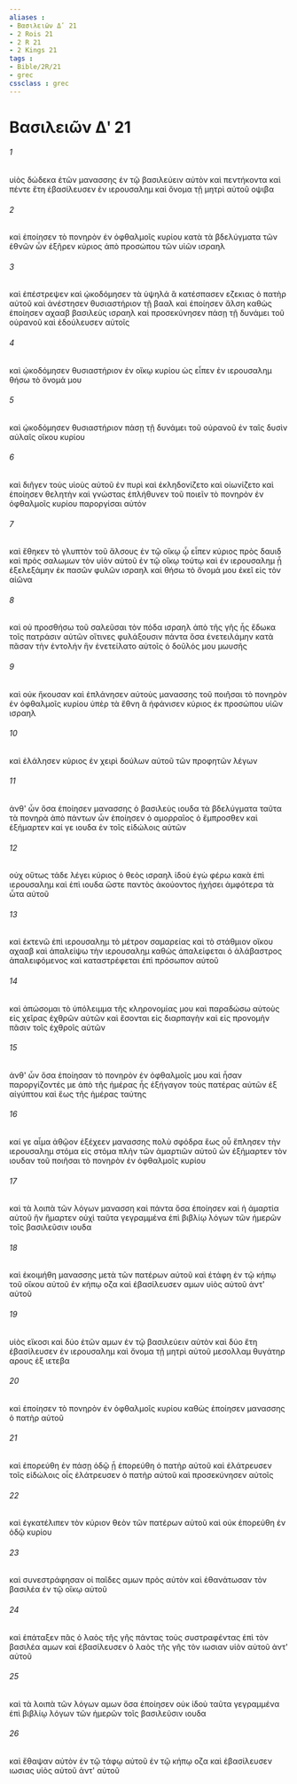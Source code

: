 ```yaml
---
aliases : 
- Βασιλειῶν Δʹ 21
- 2 Rois 21
- 2 R 21
- 2 Kings 21
tags : 
- Bible/2R/21
- grec
cssclass : grec
---
```


# Βασιλειῶν Δʹ 21

###### 1
υἱὸς δώδεκα ἐτῶν μανασσης ἐν τῷ βασιλεύειν αὐτὸν καὶ πεντήκοντα καὶ πέντε ἔτη ἐβασίλευσεν ἐν ιερουσαλημ καὶ ὄνομα τῇ μητρὶ αὐτοῦ οψιβα
###### 2
καὶ ἐποίησεν τὸ πονηρὸν ἐν ὀφθαλμοῖς κυρίου κατὰ τὰ βδελύγματα τῶν ἐθνῶν ὧν ἐξῆρεν κύριος ἀπὸ προσώπου τῶν υἱῶν ισραηλ
###### 3
καὶ ἐπέστρεψεν καὶ ᾠκοδόμησεν τὰ ὑψηλά ἃ κατέσπασεν εζεκιας ὁ πατὴρ αὐτοῦ καὶ ἀνέστησεν θυσιαστήριον τῇ βααλ καὶ ἐποίησεν ἄλση καθὼς ἐποίησεν αχααβ βασιλεὺς ισραηλ καὶ προσεκύνησεν πάσῃ τῇ δυνάμει τοῦ οὐρανοῦ καὶ ἐδούλευσεν αὐτοῖς
###### 4
καὶ ᾠκοδόμησεν θυσιαστήριον ἐν οἴκῳ κυρίου ὡς εἶπεν ἐν ιερουσαλημ θήσω τὸ ὄνομά μου
###### 5
καὶ ᾠκοδόμησεν θυσιαστήριον πάσῃ τῇ δυνάμει τοῦ οὐρανοῦ ἐν ταῖς δυσὶν αὐλαῖς οἴκου κυρίου
###### 6
καὶ διῆγεν τοὺς υἱοὺς αὐτοῦ ἐν πυρὶ καὶ ἐκληδονίζετο καὶ οἰωνίζετο καὶ ἐποίησεν θελητὴν καὶ γνώστας ἐπλήθυνεν τοῦ ποιεῖν τὸ πονηρὸν ἐν ὀφθαλμοῖς κυρίου παροργίσαι αὐτόν
###### 7
καὶ ἔθηκεν τὸ γλυπτὸν τοῦ ἄλσους ἐν τῷ οἴκῳ ᾧ εἶπεν κύριος πρὸς δαυιδ καὶ πρὸς σαλωμων τὸν υἱὸν αὐτοῦ ἐν τῷ οἴκῳ τούτῳ καὶ ἐν ιερουσαλημ ᾗ ἐξελεξάμην ἐκ πασῶν φυλῶν ισραηλ καὶ θήσω τὸ ὄνομά μου ἐκεῖ εἰς τὸν αἰῶνα
###### 8
καὶ οὐ προσθήσω τοῦ σαλεῦσαι τὸν πόδα ισραηλ ἀπὸ τῆς γῆς ἧς ἔδωκα τοῖς πατράσιν αὐτῶν οἵτινες φυλάξουσιν πάντα ὅσα ἐνετειλάμην κατὰ πᾶσαν τὴν ἐντολήν ἣν ἐνετείλατο αὐτοῖς ὁ δοῦλός μου μωυσῆς
###### 9
καὶ οὐκ ἤκουσαν καὶ ἐπλάνησεν αὐτοὺς μανασσης τοῦ ποιῆσαι τὸ πονηρὸν ἐν ὀφθαλμοῖς κυρίου ὑπὲρ τὰ ἔθνη ἃ ἠφάνισεν κύριος ἐκ προσώπου υἱῶν ισραηλ
###### 10
καὶ ἐλάλησεν κύριος ἐν χειρὶ δούλων αὐτοῦ τῶν προφητῶν λέγων
###### 11
ἀνθ' ὧν ὅσα ἐποίησεν μανασσης ὁ βασιλεὺς ιουδα τὰ βδελύγματα ταῦτα τὰ πονηρὰ ἀπὸ πάντων ὧν ἐποίησεν ὁ αμορραῖος ὁ ἔμπροσθεν καὶ ἐξήμαρτεν καί γε ιουδα ἐν τοῖς εἰδώλοις αὐτῶν
###### 12
οὐχ οὕτως τάδε λέγει κύριος ὁ θεὸς ισραηλ ἰδοὺ ἐγὼ φέρω κακὰ ἐπὶ ιερουσαλημ καὶ ἐπὶ ιουδα ὥστε παντὸς ἀκούοντος ἠχήσει ἀμφότερα τὰ ὦτα αὐτοῦ
###### 13
καὶ ἐκτενῶ ἐπὶ ιερουσαλημ τὸ μέτρον σαμαρείας καὶ τὸ στάθμιον οἴκου αχααβ καὶ ἀπαλείψω τὴν ιερουσαλημ καθὼς ἀπαλείφεται ὁ ἀλάβαστρος ἀπαλειφόμενος καὶ καταστρέφεται ἐπὶ πρόσωπον αὐτοῦ
###### 14
καὶ ἀπώσομαι τὸ ὑπόλειμμα τῆς κληρονομίας μου καὶ παραδώσω αὐτοὺς εἰς χεῖρας ἐχθρῶν αὐτῶν καὶ ἔσονται εἰς διαρπαγὴν καὶ εἰς προνομὴν πᾶσιν τοῖς ἐχθροῖς αὐτῶν
###### 15
ἀνθ' ὧν ὅσα ἐποίησαν τὸ πονηρὸν ἐν ὀφθαλμοῖς μου καὶ ἦσαν παροργίζοντές με ἀπὸ τῆς ἡμέρας ἧς ἐξήγαγον τοὺς πατέρας αὐτῶν ἐξ αἰγύπτου καὶ ἕως τῆς ἡμέρας ταύτης
###### 16
καί γε αἷμα ἀθῷον ἐξέχεεν μανασσης πολὺ σφόδρα ἕως οὗ ἔπλησεν τὴν ιερουσαλημ στόμα εἰς στόμα πλὴν τῶν ἁμαρτιῶν αὐτοῦ ὧν ἐξήμαρτεν τὸν ιουδαν τοῦ ποιῆσαι τὸ πονηρὸν ἐν ὀφθαλμοῖς κυρίου
###### 17
καὶ τὰ λοιπὰ τῶν λόγων μανασση καὶ πάντα ὅσα ἐποίησεν καὶ ἡ ἁμαρτία αὐτοῦ ἣν ἥμαρτεν οὐχὶ ταῦτα γεγραμμένα ἐπὶ βιβλίῳ λόγων τῶν ἡμερῶν τοῖς βασιλεῦσιν ιουδα
###### 18
καὶ ἐκοιμήθη μανασσης μετὰ τῶν πατέρων αὐτοῦ καὶ ἐτάφη ἐν τῷ κήπῳ τοῦ οἴκου αὐτοῦ ἐν κήπῳ οζα καὶ ἐβασίλευσεν αμων υἱὸς αὐτοῦ ἀντ' αὐτοῦ
###### 19
υἱὸς εἴκοσι καὶ δύο ἐτῶν αμων ἐν τῷ βασιλεύειν αὐτὸν καὶ δύο ἔτη ἐβασίλευσεν ἐν ιερουσαλημ καὶ ὄνομα τῇ μητρὶ αὐτοῦ μεσολλαμ θυγάτηρ αρους ἐξ ιετεβα
###### 20
καὶ ἐποίησεν τὸ πονηρὸν ἐν ὀφθαλμοῖς κυρίου καθὼς ἐποίησεν μανασσης ὁ πατὴρ αὐτοῦ
###### 21
καὶ ἐπορεύθη ἐν πάσῃ ὁδῷ ᾗ ἐπορεύθη ὁ πατὴρ αὐτοῦ καὶ ἐλάτρευσεν τοῖς εἰδώλοις οἷς ἐλάτρευσεν ὁ πατὴρ αὐτοῦ καὶ προσεκύνησεν αὐτοῖς
###### 22
καὶ ἐγκατέλιπεν τὸν κύριον θεὸν τῶν πατέρων αὐτοῦ καὶ οὐκ ἐπορεύθη ἐν ὁδῷ κυρίου
###### 23
καὶ συνεστράφησαν οἱ παῖδες αμων πρὸς αὐτὸν καὶ ἐθανάτωσαν τὸν βασιλέα ἐν τῷ οἴκῳ αὐτοῦ
###### 24
καὶ ἐπάταξεν πᾶς ὁ λαὸς τῆς γῆς πάντας τοὺς συστραφέντας ἐπὶ τὸν βασιλέα αμων καὶ ἐβασίλευσεν ὁ λαὸς τῆς γῆς τὸν ιωσιαν υἱὸν αὐτοῦ ἀντ' αὐτοῦ
###### 25
καὶ τὰ λοιπὰ τῶν λόγων αμων ὅσα ἐποίησεν οὐκ ἰδοὺ ταῦτα γεγραμμένα ἐπὶ βιβλίῳ λόγων τῶν ἡμερῶν τοῖς βασιλεῦσιν ιουδα
###### 26
καὶ ἔθαψαν αὐτὸν ἐν τῷ τάφῳ αὐτοῦ ἐν τῷ κήπῳ οζα καὶ ἐβασίλευσεν ιωσιας υἱὸς αὐτοῦ ἀντ' αὐτοῦ
